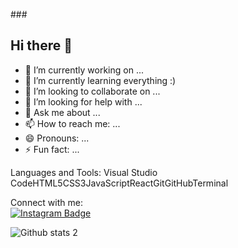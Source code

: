 ###<h2><strong>Hi there 👋</strong></h2>
<!--
**kursaderduhan/kursaderduhan** is a ✨ _special_ ✨ repository because its `README.md` (this file) appears on your GitHub profile.
-->
- 🔭 I’m currently working on ...
- 🌱 I’m currently learning everything :)
- 👯 I’m looking to collaborate on ...
- 🤔 I’m looking for help with ...
- 💬 Ask me about ...
- 📫 How to reach me: ...
- 😄 Pronouns: ...
- ⚡ Fun fact: ...

Languages and Tools:
Visual Studio CodeHTML5CSS3JavaScriptReactGitGitHubTerminal

Connect with me: </br>
[![Instagram Badge](https://img.shields.io/badge/-Instagram-C13584?style=flat-quare&labelColor=C13584&logo=instagram&logoColor=white&link=link)](https://www.instagram.com/kursaderduhan/) 

![Github stats 2](https://github-readme-stats.vercel.app/api?username=kursaderduhan&show_icons=true&theme=radical)
